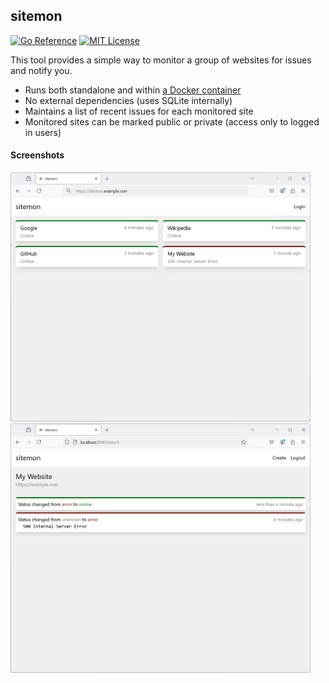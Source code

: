 ## sitemon

[![Go Reference](https://pkg.go.dev/badge/github.com/nathan-osman/sitemon.svg)](https://pkg.go.dev/github.com/nathan-osman/sitemon)
[![MIT License](https://img.shields.io/badge/license-MIT-9370d8.svg?style=flat)](https://opensource.org/licenses/MIT)

This tool provides a simple way to monitor a group of websites for issues and notify you.

- Runs both standalone and within [a Docker container](https://hub.docker.com/repository/docker/nathanosman/sitemon/general)
- No external dependencies (uses SQLite internally)
- Maintains a list of recent issues for each monitored site
- Monitored sites can be marked public or private (access only to logged in users)

#### Screenshots

<img src="https://github.com/nathan-osman/sitemon/blob/main/img/ss-home.png?raw=true" width="480" /> &nbsp; <img src="https://github.com/nathan-osman/sitemon/blob/main/img/ss-events.png?raw=true" width="480" />

